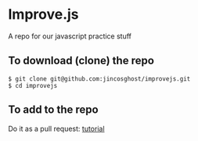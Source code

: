 # Improve.js
A repo for our javascript practice stuff

## To download (clone) the repo

```console
$ git clone git@github.com:jincosghost/improvejs.git
$ cd improvejs
```

## To add to the repo
Do it as a pull request:
[tutorial](https://yangsu.github.io/pull-request-tutorial/)